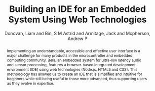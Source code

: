 --- 
title: "Building an IDE for an Embedded System Using Web Technologies" 
abstract: "Implementing an understandable, accessible and effective user interface is a major challenge for many products in the microcontroller and embedded computing community. Bela, an embedded system for ultra-low latency audio and sensor processing, features a browser-based integrated development environment (IDE) using web technologies (Node.js, HTML5 and CSS). This methodology has allowed us to create an IDE that is simplified and intuitive for beginners while still being useful to those more advanced, thus supporting users as they evolve in expertise." 
address: "London" 
author: "Donovan, Liam and Bin, S M Astrid and Armitage, Jack and Mcpherson, Andrew P"
webAuthor: "Christian Baumann, Johanna Friederike, Jan-Torsten Milde" 
booktitle: "Proceedings of the International Web Audio Conference" 
editor: "Thalmann, Florian and Ewert, Sebastian" 
month: "Proceedings of the International Web Audio Conference"
pages: "1-2" 
publisher: "Queen Mary University of London" 
series: "WAC '18"
track: "Talk"  
year: "2017" 
id: "2017_EA_45" 
tags: year2017
media: https://youtu.be/OpUeyRRPpCo?t=4791 
pdflink: /_data/papers/pdf/2017/2017_45.pdf
ISSN: 2663-5844
---